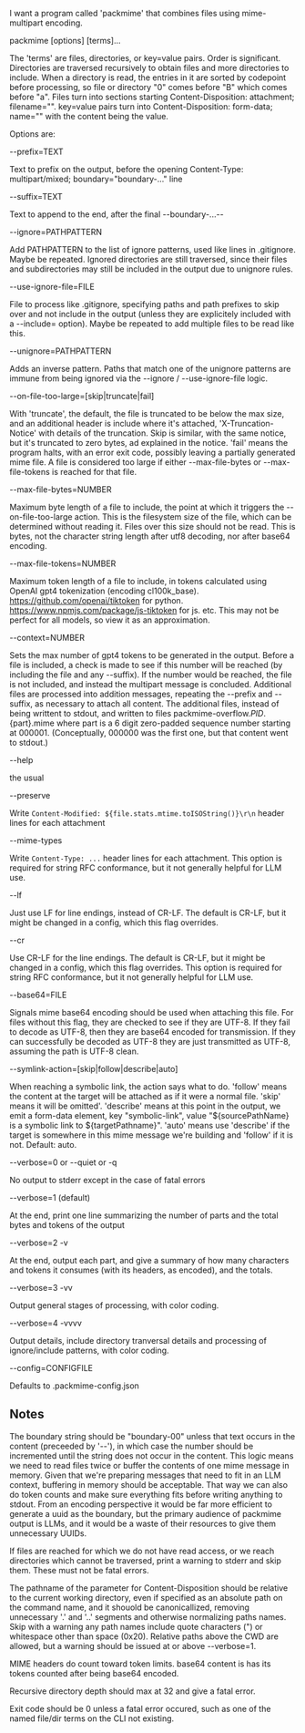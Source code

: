 
I want a program called 'packmime' that combines files using mime-multipart encoding.

packmime [options] [terms]...

The 'terms' are files, directories, or key=value pairs. Order is significant. Directories are traversed recursively to obtain files and more directories to include. When a directory is read, the entries in it are sorted by codepoint before processing, so file or directory "0" comes before "B" which comes before "a". Files turn into sections starting Content-Disposition: attachment; filename="<path>". key=value pairs turn into Content-Disposition: form-data; name="<key>" with the content being the value.

Options are:

--prefix=TEXT

Text to prefix on the output, before the opening Content-Type: multipart/mixed; boundary="boundary-..." line

--suffix=TEXT

Text to append to the end, after the final --boundary-...--

--ignore=PATHPATTERN

Add PATHPATTERN to the list of ignore patterns, used like lines in .gitignore. Maybe be repeated. Ignored directories are still traversed, since their files and subdirectories may still be included in the output due to unignore rules.

--use-ignore-file=FILE

File to process like .gitignore, specifying paths and path prefixes to skip over and not include in the output (unless they are explicitely included with a --include= option). Maybe be repeated to add multiple files to be read like this.

--unignore=PATHPATTERN

Adds an inverse pattern. Paths that match one of the unignore patterns are immune from being ignored via the --ignore / --use-ignore-file logic. 


--on-file-too-large=[skip|truncate|fail]

With 'truncate', the default, the file is truncated to be below the max size, and an additional header is include where it's attached, 'X-Truncation-Notice' with details of the truncation. Skip is similar, with the same notice, but it's truncated to zero bytes, ad explained in the notice. 'fail' means the program halts, with an error exit code, possibly leaving a partially generated mime file.  A file is considered too large if either --max-file-bytes or --max-file-tokens is reached for that file.

--max-file-bytes=NUMBER

Maximum byte length of a file to include, the point at which it triggers the --on-file-too-large action. This is the filesystem size of the file, which can be determined without reading it. Files over this size should not be read. This is bytes, not the character string length after utf8 decoding, nor after base64 encoding.

--max-file-tokens=NUMBER

Maximum token length of a file to include, in tokens calculated using OpenAI gpt4 tokenization (encoding cl100k_base).  https://github.com/openai/tiktoken for python. https://www.npmjs.com/package/js-tiktoken for js.  etc. This may not be perfect for all models, so view it as an approximation.

--context=NUMBER

Sets the max number of gpt4 tokens to be generated in the output. Before a file is included, a check is made to see if this number will be reached (by including the file and any --suffix). If the number would be reached, the file is not included, and instead the multipart message is concluded.  Additional files are processed into addition messages, repeating the --prefix and --suffix, as necessary to attach all content. The additional files, instead of being writtent to stdout, and written to files packmime-overflow.${PID}.${part}.mime where part is a 6 digit zero-padded sequence number starting at 000001.  (Conceptually, 000000 was the first one, but that content went to stdout.)

--help

the usual

--preserve

Write `Content-Modified: ${file.stats.mtime.toISOString()}\r\n` header lines for each attachment

--mime-types

Write `Content-Type: ...` header lines for each attachment. This option is required for string RFC conformance, but it not generally helpful for LLM use.

--lf

Just use LF for line endings, instead of CR-LF. The default is CR-LF, but it might be changed in a config, which this flag overrides.

--cr

Use CR-LF for the line endings. The default is CR-LF, but it might be changed in a config, which this flag overrides. This option is required for string RFC conformance, but it not generally helpful for LLM use.

--base64=FILE

Signals mime base64 encoding should be used when attaching this file. For files without this flag, they are checked to see if they are UTF-8. If they fail to decode as UTF-8, then they are base64 encoded for transmission. If they can successfully be decoded as UTF-8 they are just transmitted as UTF-8, assuming the path is UTF-8 clean.

--symlink-action=[skip|follow|describe|auto]

When reaching a symbolic link, the action says what to do. 'follow' means the content at the target will be attached as if it were a normal file. 'skip' means it will be omitted'. 'describe' means at this point in the output, we emit a form-data element, key "symbolic-link", value "${sourcePathName} is a symbolic link to ${targetPathname}". 'auto' means use 'describe' if the target is somewhere in this mime message we're building and 'follow' if it is not. Default: auto.

--verbose=0 or --quiet or -q

No output to stderr except in the case of fatal errors

--verbose=1 (default)

At the end, print one line summarizing the number of parts and the total bytes and tokens of the output

--verbose=2 -v

At the end, output each part, and give a summary of how many characters and tokens it consumes (with its headers, as encoded), and the totals.

--verbose=3 -vv

Output general stages of processing, with color coding.

--verbose=4 -vvvv

Output details, include directory tranversal details and processing of ignore/include patterns, with color coding.

--config=CONFIGFILE

Defaults to .packmime-config.json

## Notes

The boundary string should be "boundary-00" unless that text occurs in the content (preceeded by '--'), in which case the number should be incremented until the string does not occur in the content. This logic means we need to read files twice or buffer the contents of one mime message in memory. Given that we're preparing messages that need to fit in an LLM context, buffering in memory should be acceptable. That way we can also do token counts and make sure everything fits before writing anything to stdout. From an encoding perspective it would be far more efficient to generate a uuid as the boundary, but the primary audience of packmime output is LLMs, and it would be a waste of their resources to give them unnecessary UUIDs.

If files are reached for which we do not have read access, or we reach directories which cannot be traversed, print a warning to stderr and skip them. These must not be fatal errors.

The pathname of the parameter for Content-Disposition should be relative to the current working directory, even if specified as an absolute path on the command name, and it shouold be canonicallized, removing unnecessary '.' and '..' segments and otherwise normalizing paths names. Skip with a warning any path names include quote characters (") or whitespace other than space (0x20). Relative paths above the CWD are allowed, but a warning should be issued at or above --verbose=1.

MIME headers do count toward token limits. base64 content is has its tokens counted after being base64 encoded.

Recursive directory depth should max at 32 and give a fatal error.

Exit code should be 0 unless a fatal error occured, such as one of the named file/dir terms on the CLI not existing.
